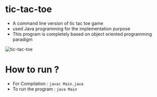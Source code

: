 # tic-tac-toe
* A command line version of tic tac toe game
* used Java programming for the implementation purpose
* This program is completely based on object oriented programming paradigm

![tic-tac-toe](https://github.com/PritomKarmokar/tic-tac-toe/assets/71670082/501f9dbd-0a43-49cf-9798-ca35b951a7ef)

# How to run ?
* For Compilation : ``javac Main.java``
* To run the program : ``java Main``
